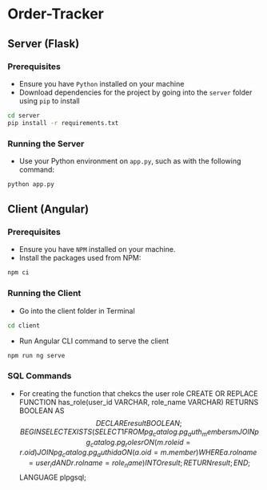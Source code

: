 # Order-Tracker

## Server (Flask)

### Prerequisites

- Ensure you have `Python` installed on your machine
- Download dependencies for the project by going into the `server` folder using `pip` to install

```bash
cd server
pip install -r requirements.txt
```

### Running the Server

- Use your Python environment on `app.py`, such as with the following command:

```bash
python app.py
```

## Client (Angular)

### Prerequisites

- Ensure you have `NPM` installed on your machine.
- Install the packages used from NPM:

```bash
npm ci
```

### Running the Client

- Go into the client folder in Terminal

```bash
cd client
```

- Run Angular CLI command to serve the client

```bash
npm run ng serve
```

### SQL Commands

- For creating the function that chekcs the user role
  CREATE OR REPLACE FUNCTION has_role(user_id VARCHAR, role_name VARCHAR)
  RETURNS BOOLEAN AS $$
DECLARE
    result BOOLEAN;
BEGIN
    SELECT EXISTS (
        SELECT 1 FROM pg_catalog.pg_auth_members m
        JOIN pg_catalog.pg_roles r ON (m.roleid = r.oid)
        JOIN pg_catalog.pg_authid a ON (a.oid = m.member)
        WHERE a.rolname = user_id AND r.rolname = role_name
    ) INTO result;
    RETURN result;
END;
$$ LANGUAGE plpgsql;
